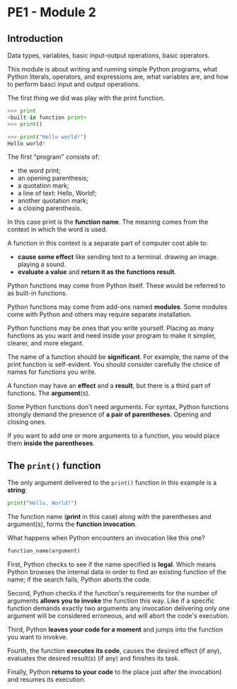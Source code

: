 # PE1 - Module 2

## Introduction

Data types, variables, basic input-output operations, basic operators.

This module is about writing and running simple Python programs, what Python literals, operators, and expressions are, what variables are, and how to perform basci input and output operations.

The first thing we did was play with the print function.

```python
>>> print
<built-in function print>
>>> print()

>>> print("Hello world!")
Hello world!
```

The first "program" consists of:

- the word print;
- an opening parenthesis;
- a quotation mark;
- a line of text: Hello, World!;
- another quotation mark;
- a closing parenthesis.

In this case print is the **function name**. The meaning comes from the context in which the word is used.

A function in this context is a separate part of computer cost able to:

- **cause some effect** like sending text to a terminal. drawing an image. playing a sound.
- **evaluate a value** and **return it as the functions result**.

Python functions may come from Python itself. These would be referred to as built-in functions.

Python functions may come from add-ons named **modules**. Some modules come with Python and others may require separate installation. 

Python functions may be ones that you write yourself. Placing as many functions as you want and need inside your program to make it simpler, clearer, and more elegant.

The name of a function should be **significant**. For example, the name of the print function is self-evident. You should consider carefully the choice of names for functions you write.

A function may have an **effect** and a **result**, but there is a third part of functions. The **argument**(s).

Some Python functions don't need arguments. For syntax, Python functions strongly demand the presence of **a pair of parentheses**. Opening and closing ones.

If you want to add one or more arguments to a function, you would place them **inside the parentheses**.

## The `print()` function

The only argument delivered to the `print()` function in this example is a **string**:

```python
print("Hello, World!")
```

The function name (**print** in this case) along with the parentheses and argument(s), forms the **function invocation**. 

What happens when Python encounters an invocation like this one?

```python
function_name(argument)
```

First, Python checks to see if the name specified is **legal**. Which means Python browses the internal data in order to find an existing function of the name; if the search fails, Python aborts the code.

Second, Python checks if the function's requirements for the number of arguments **allows you to invoke** the function this way. Like if a specific function demands exactly two arguments any invocation delivering only one argument will be considered erroneous, and will abort the code's execution.

Third, Python **leaves your code for a moment** and jumps into the function you want to invokve.

Fourth, the function **executes its code**, causes the desired effect (if any), evaluates the desired result(s) (if any) and finishes its task.

Finally, Python **returns to your code** to the place just after the invocation) and resumes its execution.


